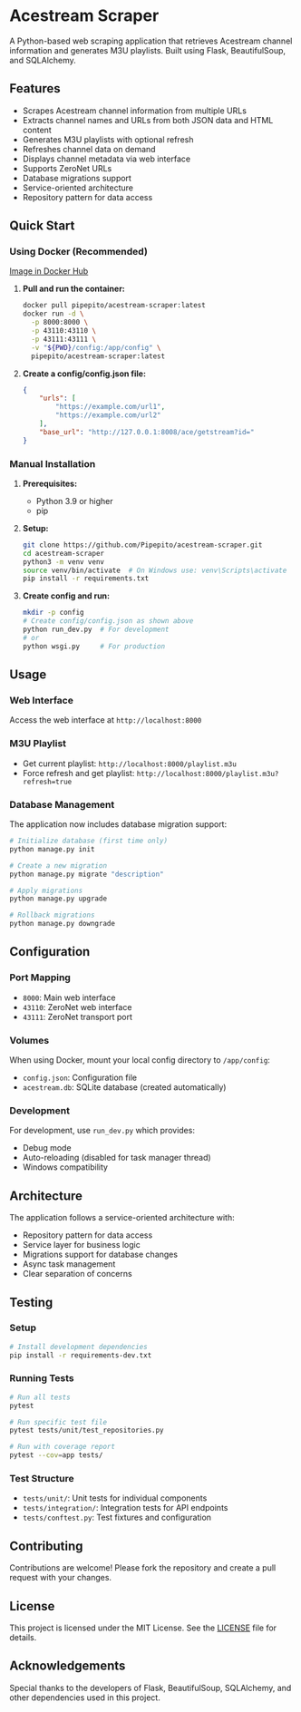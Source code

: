 # Acestream Scraper

A Python-based web scraping application that retrieves Acestream channel information and generates M3U playlists. Built using Flask, BeautifulSoup, and SQLAlchemy.

## Features

- Scrapes Acestream channel information from multiple URLs
- Extracts channel names and URLs from both JSON data and HTML content
- Generates M3U playlists with optional refresh
- Refreshes channel data on demand
- Displays channel metadata via web interface
- Supports ZeroNet URLs
- Database migrations support
- Service-oriented architecture
- Repository pattern for data access

## Quick Start

### Using Docker (Recommended)

[Image in Docker Hub](https://hub.docker.com/r/pipepito/acestream-scraper)

1. **Pull and run the container:**
   ```bash
   docker pull pipepito/acestream-scraper:latest
   docker run -d \
     -p 8000:8000 \
     -p 43110:43110 \
     -p 43111:43111 \
     -v "${PWD}/config:/app/config" \
     pipepito/acestream-scraper:latest
   ```

2. **Create a config/config.json file:**
   ```json
   {
       "urls": [
           "https://example.com/url1",
           "https://example.com/url2"
       ],
       "base_url": "http://127.0.0.1:8008/ace/getstream?id="
   }
   ```

### Manual Installation

1. **Prerequisites:**
   - Python 3.9 or higher
   - pip

2. **Setup:**
   ```bash
   git clone https://github.com/Pipepito/acestream-scraper.git
   cd acestream-scraper
   python3 -m venv venv
   source venv/bin/activate  # On Windows use: venv\Scripts\activate
   pip install -r requirements.txt
   ```

3. **Create config and run:**
   ```bash
   mkdir -p config
   # Create config/config.json as shown above
   python run_dev.py  # For development
   # or
   python wsgi.py     # For production
   ```

## Usage

### Web Interface
Access the web interface at `http://localhost:8000`

### M3U Playlist
- Get current playlist: `http://localhost:8000/playlist.m3u`
- Force refresh and get playlist: `http://localhost:8000/playlist.m3u?refresh=true`

### Database Management
The application now includes database migration support:

```bash
# Initialize database (first time only)
python manage.py init

# Create a new migration
python manage.py migrate "description"

# Apply migrations
python manage.py upgrade

# Rollback migrations
python manage.py downgrade
```

## Configuration

### Port Mapping
- `8000`: Main web interface
- `43110`: ZeroNet web interface
- `43111`: ZeroNet transport port

### Volumes
When using Docker, mount your local config directory to `/app/config`:
- `config.json`: Configuration file
- `acestream.db`: SQLite database (created automatically)

### Development
For development, use `run_dev.py` which provides:
- Debug mode
- Auto-reloading (disabled for task manager thread)
- Windows compatibility

## Architecture

The application follows a service-oriented architecture with:
- Repository pattern for data access
- Service layer for business logic
- Migrations support for database changes
- Async task management
- Clear separation of concerns

## Testing

### Setup
```bash
# Install development dependencies
pip install -r requirements-dev.txt
```

### Running Tests
```bash
# Run all tests
pytest

# Run specific test file
pytest tests/unit/test_repositories.py

# Run with coverage report
pytest --cov=app tests/
```

### Test Structure
- `tests/unit/`: Unit tests for individual components
- `tests/integration/`: Integration tests for API endpoints
- `tests/conftest.py`: Test fixtures and configuration

## Contributing

Contributions are welcome! Please fork the repository and create a pull request with your changes.

## License

This project is licensed under the MIT License. See the [LICENSE](LICENSE) file for details.

## Acknowledgements

Special thanks to the developers of Flask, BeautifulSoup, SQLAlchemy, and other dependencies used in this project.
